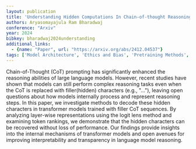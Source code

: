 ```yaml
---
layout: publication
title: 'Understanding Hidden Computations In Chain-of-thought Reasoning'
authors: Aryasomayajula Ram Bharadwaj
conference: "Arxiv"
year: 2024
bibkey: bharadwaj2024understanding
additional_links:
  - {name: "Paper", url: "https://arxiv.org/abs/2412.04537"}
tags: ['Model Architecture', 'Ethics and Bias', 'Pretraining Methods', 'Interpretability', 'Transformer', 'Interpretability and Explainability', 'Prompting']
---
```

Chain-of-Thought (CoT) prompting has significantly enhanced the reasoning
abilities of large language models. However, recent studies have shown that
models can still perform complex reasoning tasks even when the CoT is replaced
with filler(hidden) characters (e.g., "..."), leaving open questions about how
models internally process and represent reasoning steps. In this paper, we
investigate methods to decode these hidden characters in transformer models
trained with filler CoT sequences. By analyzing layer-wise representations
using the logit lens method and examining token rankings, we demonstrate that
the hidden characters can be recovered without loss of performance. Our
findings provide insights into the internal mechanisms of transformer models
and open avenues for improving interpretability and transparency in language
model reasoning.
